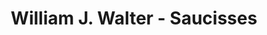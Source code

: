 ---
title: "William J. Walter - Saucisses"
url: /vaudreuil-dorion/william-j-walter-saucisses/
shop: Metzgerei
---